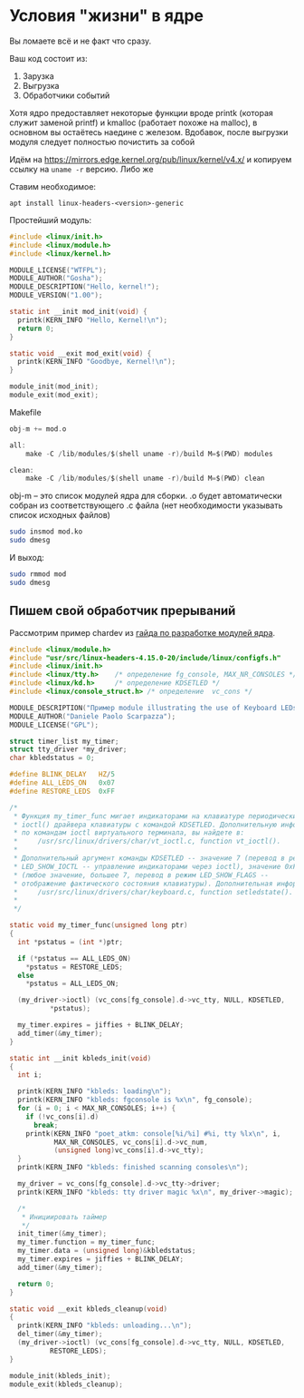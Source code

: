 # Условия "жизни" в ядре

Вы ломаете всё и не факт что сразу.

Ваш код состоит из:

1. Зарузка
2. Выгрузка
3. Обработчики событий

Хотя ядро предоставляет некоторые функции вроде printk (которая служит заменой printf)
и kmalloc (работает похоже на malloc), в основном вы остаётесь наедине с железом.
Вдобавок, после выгрузки модуля следует полностью почистить за собой

Идём на https://mirrors.edge.kernel.org/pub/linux/kernel/v4.x/ и копируем ссылку
на `uname -r` версию. Либо же

Ставим необходимое:

```
apt install linux-headers-<version>-generic
```

Простейший модуль:

```C
#include <linux/init.h>
#include <linux/module.h>
#include <linux/kernel.h>

MODULE_LICENSE("WTFPL");
MODULE_AUTHOR("Gosha");
MODULE_DESCRIPTION("Hello, kernel!");
MODULE_VERSION("1.00");

static int __init mod_init(void) {
  printk(KERN_INFO "Hello, Kernel!\n");
  return 0;
}

static void __exit mod_exit(void) {
  printk(KERN_INFO "Goodbye, Kernel!\n");
}

module_init(mod_init);
module_exit(mod_exit);
```

Makefile

```C
obj-m += mod.o

all:
	make -C /lib/modules/$(shell uname -r)/build M=$(PWD) modules

clean:
	make -C /lib/modules/$(shell uname -r)/build M=$(PWD) clean
```

obj-m – это список модулей ядра для сборки. .o будет автоматически
собран из соответствующего .c файла (нет необходимости указывать
список исходных файлов)

```Bash
sudo insmod mod.ko
sudo dmesg
```

И выход:

```Bash
sudo rmmod mod
sudo dmesg
```

## Пишем свой обработчик прерываний

Рассмотрим пример chardev из [гайда по разработке модулей ядра](http://www.tldp.org/LDP/lkmpg/2.6/html/).

```C
#include <linux/module.h>
#include "usr/src/linux-headers-4.15.0-20/include/linux/configfs.h"
#include <linux/init.h>
#include <linux/tty.h>    /* определение fg_console, MAX_NR_CONSOLES */
#include <linux/kd.h>     /* определение KDSETLED */
#include <linux/console_struct.h> /* определение  vc_cons */

MODULE_DESCRIPTION("Пример module illustrating the use of Keyboard LEDs.");
MODULE_AUTHOR("Daniele Paolo Scarpazza");
MODULE_LICENSE("GPL");

struct timer_list my_timer;
struct tty_driver *my_driver;
char kbledstatus = 0;

#define BLINK_DELAY   HZ/5
#define ALL_LEDS_ON   0x07
#define RESTORE_LEDS  0xFF

/*
 * Функция my_timer_func мигает индикаторами на клавиатуре периодически вызывая 
 * ioctl() драйвера клавиатуры с командой KDSETLED. Дополнительную информацию,
 * по командам ioctl виртуального терминала, вы найдете в:
 *     /usr/src/linux/drivers/char/vt_ioctl.c, function vt_ioctl().
 *
 * Дополнительный аргумент команды KDSETLED -- значение 7 (перевод в режим
 * LED_SHOW_IOCTL -- управление индикаторами через ioctl), значение 0xFF --
 * (любое значение, большее 7, перевод в режим LED_SHOW_FLAGS --
 * отображение фактического состояния клавиатуры). Дополнительная информация:
 *     /usr/src/linux/drivers/char/keyboard.c, function setledstate().
 * 
 */

static void my_timer_func(unsigned long ptr)
{
  int *pstatus = (int *)ptr;

  if (*pstatus == ALL_LEDS_ON)
    *pstatus = RESTORE_LEDS;
  else
    *pstatus = ALL_LEDS_ON;

  (my_driver->ioctl) (vc_cons[fg_console].d->vc_tty, NULL, KDSETLED,
          *pstatus);

  my_timer.expires = jiffies + BLINK_DELAY;
  add_timer(&my_timer);
}

static int __init kbleds_init(void)
{
  int i;

  printk(KERN_INFO "kbleds: loading\n");
  printk(KERN_INFO "kbleds: fgconsole is %x\n", fg_console);
  for (i = 0; i < MAX_NR_CONSOLES; i++) {
    if (!vc_cons[i].d)
      break;
    printk(KERN_INFO "poet_atkm: console[%i/%i] #%i, tty %lx\n", i,
           MAX_NR_CONSOLES, vc_cons[i].d->vc_num,
           (unsigned long)vc_cons[i].d->vc_tty);
  }
  printk(KERN_INFO "kbleds: finished scanning consoles\n");

  my_driver = vc_cons[fg_console].d->vc_tty->driver;
  printk(KERN_INFO "kbleds: tty driver magic %x\n", my_driver->magic);

  /*
   * Инициировать таймер
   */
  init_timer(&my_timer);
  my_timer.function = my_timer_func;
  my_timer.data = (unsigned long)&kbledstatus;
  my_timer.expires = jiffies + BLINK_DELAY;
  add_timer(&my_timer);

  return 0;
}

static void __exit kbleds_cleanup(void)
{
  printk(KERN_INFO "kbleds: unloading...\n");
  del_timer(&my_timer);
  (my_driver->ioctl) (vc_cons[fg_console].d->vc_tty, NULL, KDSETLED,
          RESTORE_LEDS);
}

module_init(kbleds_init);
module_exit(kbleds_cleanup);
```


